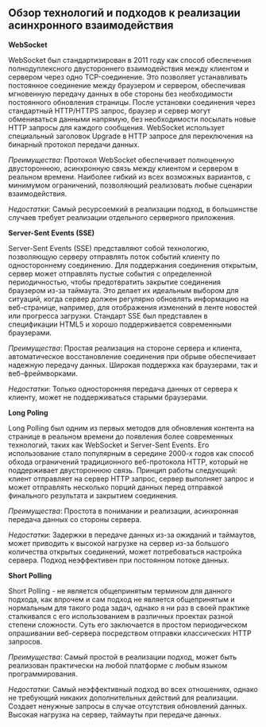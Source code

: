 
## Обзор технологий и подходов к реализации асинхронного взаимодействия

**WebSocket**

WebSocket был стандартизирован в 2011 году как способ обеспечения полнодуплексного двустороннего взаимодействия между клиентом и сервером через одно TCP-соединение. Это позволяет устанавливать постоянное соединение между браузером и сервером, обеспечивая мгновенную передачу данных в обе стороны без необходимости постоянного обновления страницы. После установки соединения через стандартный HTTP/HTTPS запрос, браузер и сервер могут обмениваться данными напрямую, без необходимости посылать новые HTTP запросы для каждого сообщения. WebSocket использует специальный заголовок Upgrade в HTTP запросе для переключения на бинарный протокол передачи данных.

_Преимущества_: Протокол WebSocket обеспечивает полноценную двустороннюю, асинхронную связь между клиентом и сервером в реальном времени. Наиболее гибкий из всех возможных вариантов, с минимумом ограничений, позволяющий реализовать любые сценарии взаимодействия.

_Недостатки_: Самый ресурсоемкий в реализации подход, в большинстве случаев требует реализации отдельного серверного приложения.  
  
**Server-Sent Events (SSE)**

Server-Sent Events (SSE) представляют собой технологию, позволяющую серверу отправлять поток событий клиенту по одностороннему соединению. Для поддержания соединения открытым, сервер может отправлять пустые события с определенной периодичностью, чтобы предотвратить закрытие соединения браузером из-за таймаута. Это делает их идеальным выбором для ситуаций, когда сервер должен регулярно обновлять информацию на веб-странице, например, для отображения изменений в ленте новостей или прогресса загрузки. Стандарт SSE был представлен в спецификации HTML5 и хорошо поддерживается современными браузерами.

_Преимущества_: Простая реализация на стороне сервера и клиента, автоматическое восстановление соединения при обрыве обеспечивает надежную передачу данных. Широкая поддержка как браузерами, так и веб-фреймворками.

_Недостатки_: Только односторонняя передача данных от сервера к клиенту, может не поддерживаться старыми браузерами.

**Long Poling**

Long Polling был одним из первых методов для обновления контента на странице в реальном времени до появления более современных технологий, таких как WebSocket и Server-Sent Events. Его использование стало популярным в середине 2000-х годов как способ обхода ограничений традиционного веб-протокола HTTP, который не поддерживает двустороннюю связь. Принцип работы следующий: клиент отправляет на сервер HTTP запрос, сервер выполняет запрос и может отправлять несколько порций данных перед отправкой финального результата и закрытием соединения.

_Преимущества_: Простота в понимании и реализации, асинхронная передача данных со стороны сервера.

_Недостатки_: Задержки в передаче данных из-за ожиданий и таймаутов, может приводить к высокой нагрузке на сервер из-за большого количества открытых соединений, может потребоваться настройка сервера. Подход неэффективен при постоянном потоке данных.

**Short Polling**

Short Polling - не является общепринятым термином для данного подхода, как впрочем и сам подход не является общепринятым и нормальным для такого рода задач, однако я ни раз в своей практике сталкивался с его использованием в различных проектах разной степени сложности. Суть его заключается в простом периодическом опрашивании веб-сервера посредством отправки классических HTTP запросов.

_Преимущества_: Самый простой в реализации подход, может быть реализован практически на любой платформе с любым языком программирования.

_Недостатки_: Самый неэффективный подход во всех отношениях, однако не требующий никаких дополнительных действий для реализации. Создает ненужные запросы в случае отсутствия обновлений данных. Высокая нагрузка на сервер, таймауты при передаче данных.